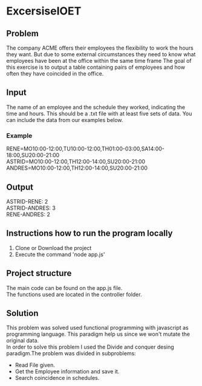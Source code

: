 # ExcersiseIOET

## Problem
The company ACME offers their employees the flexibility to work the hours they want. But due to some external circumstances they need to know what employees have been at the office within the same time frame
The goal of this exercise is to output a table containing pairs of employees and how often they have coincided in the office.

## Input
The name of an employee and the schedule they worked, indicating the time and hours. This should be a .txt file with at least five sets of data. You can include the data from our examples below.

### Example 
RENE=MO10:00-12:00,TU10:00-12:00,TH01:00-03:00,SA14:00-18:00,SU20:00-21:00\
ASTRID=MO10:00-12:00,TH12:00-14:00,SU20:00-21:00\
ANDRES=MO10:00-12:00,TH12:00-14:00,SU20:00-21:00 

## Output
ASTRID-RENE: 2 \
ASTRID-ANDRES: 3 \
RENE-ANDRES: 2

## Instructions how to run the program locally

1. Clone or Download the project
2. Execute the command 'node app.js'

## Project structure

The main code can be found on the app.js file.\
The functions used are located in the controller folder.

## Solution

This problem was solved used functional programming with javascript as programming language. This paradigm help us since we won't mutate the original data.\
In order to solve this problem I used the Divide and conquer desing paradigm.The problem was divided in subproblems:
 - Read File given.
 - Get the Employee information and save it.
 - Search coincidence in schedules.
 
